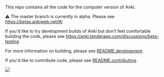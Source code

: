 This repo contains all the code for the computer version of Anki.

:warning: The master branch is currently in alpha. Please see
https://betas.ankiweb.net/#/

If you'd like to try development builds of Anki but don't feel comfortable
building the code, please see
https://anki.tenderapp.com/discussions/beta-testing

For more information on building, please see [README.development](README.development).

If you'd like to contribute code, please see [README.contributing](README.contributing).

[![](../../workflows/Checks/badge.svg)](../../actions)

